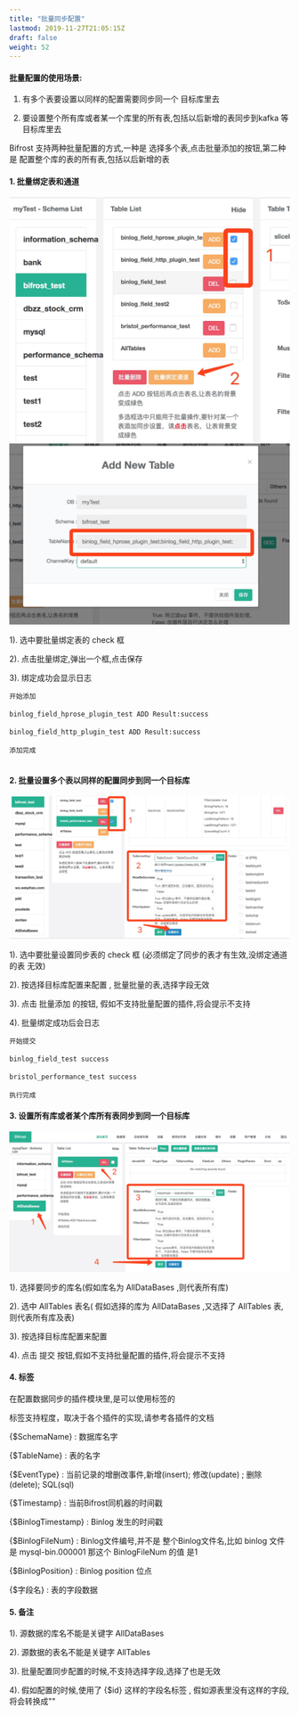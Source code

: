 ```yaml
---
title: "批量同步配置"
lastmod: 2019-11-27T21:05:15Z
draft: false
weight: 52
---
```


#### 批量配置的使用场景:

1. 有多个表要设置以同样的配置需要同步同一个 目标库里去

2. 要设置整个所有库或者某一个库里的所有表,包括以后新增的表同步到kafka 等目标库里去



Bifrost 支持两种批量配置的方式,一种是 选择多个表,点击批量添加的按钮,第二种是 配置整个库的表的所有表,包括以后新增的表


#### 1. 批量绑定表和通道

![image](/images/syncData/tableBindChannel_batch_1.jpg)
![image](/images/syncData/tableBindChannel_batch_2.jpg)

1). 选中要批量绑定表的 check 框

2). 点击批量绑定,弹出一个框,点击保存

3). 绑定成功会显示日志

```
开始添加

binlog_field_hprose_plugin_test ADD Result:success

binlog_field_http_plugin_test ADD Result:success

添加完成


```

#### 2. 批量设置多个表以同样的配置同步到同一个目标库

![image](/images/syncData/tableSyncAddBatch_1.jpg)

1). 选中要批量设置同步表的 check 框 (必须绑定了同步的表才有生效,没绑定通道的表 无效)

2). 按选择目标库配置来配置 , 批量批量的表,选择字段无效

3). 点击 批量添加  的按钮, 假如不支持批量配置的插件,将会提示不支持

4). 批量绑定成功后会日志

```
开始提交

binlog_field_test success

bristol_performance_test success

执行完成
```


#### 3. 设置所有库或者某个库所有表同步到同一个目标库

![image](/images/syncData/tableSyncAddBatch_2.jpg)

1). 选择要同步的库名(假如库名为 AllDataBases ,则代表所有库)

2). 选中 AllTables 表名( 假如选择的库为 AllDataBases ,又选择了 AllTables 表,则代表所有库及表)

3). 按选择目标库配置来配置

4). 点击 提交 按钮,假如不支持批量配置的插件,将会提示不支持


#### 4. 标签

在配置数据同步的插件模块里,是可以使用标签的

标签支持程度，取决于各个插件的实现,请参考各插件的文档

{$SchemaName} : 数据库名字

{$TableName} : 表的名字

{$EventType} : 当前记录的增删改事件,新增(insert); 修改(update) ; 删除(delete); SQL(sql)

{$Timestamp} : 当前Bifrost同机器的时间戳

{$BinlogTimestamp} : Binlog 发生的时间戳

{$BinlogFileNum} : Binlog文件编号,并不是 整个Binlog文件名,比如 binlog 文件是 mysql-bin.000001 那这个 BinlogFileNum 的值 是1

{$BinlogPosition} : Binlog position 位点

{$字段名} : 表的字段数据



#### 5. 备注

1). 源数据的库名不能是关键字 AllDataBases

2). 源数据的表名不能是关键字 AllTables

3). 批量配置同步配置的时候,不支持选择字段,选择了也是无效

4). 假如配置的时候,使用了 {$id} 这样的字段名标签 , 假如源表里没有这样的字段,将会转换成""











